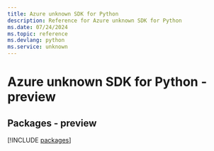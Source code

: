 ```yaml
---
title: Azure unknown SDK for Python
description: Reference for Azure unknown SDK for Python
ms.date: 07/24/2024
ms.topic: reference
ms.devlang: python
ms.service: unknown
---
```

# Azure unknown SDK for Python - preview
## Packages - preview
[!INCLUDE [packages](unknown-index.md)]